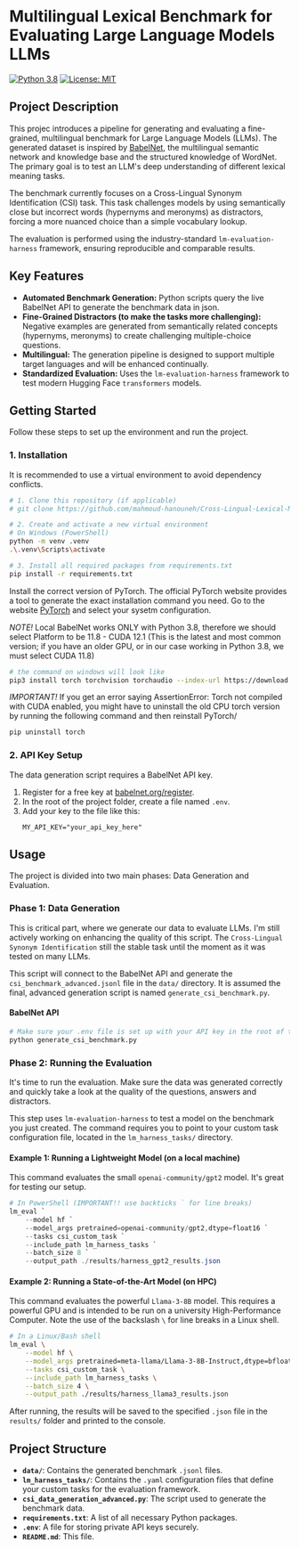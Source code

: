 # Multilingual Lexical Benchmark for Evaluating Large Language Models LLMs

[![Python 3.8](https://img.shields.io/badge/python-3.8+-blue.svg)](https://www.python.org/downloads/)
[![License: MIT](https://img.shields.io/badge/License-MIT-yellow.svg)](https://opensource.org/licenses/MIT)

## Project Description

This projec introduces a pipeline for generating and evaluating a fine-grained, multilingual benchmark for Large Language Models (LLMs). The generated dataset is inspired by [BabelNet](https://babelnet.org/about), the multilingual semantic network and knowledge base and the structured knowledge of WordNet. The primary goal is to test an LLM's deep understanding of different lexical meaning tasks.

The benchmark currently focuses on a Cross-Lingual Synonym Identification (CSI) task. This task challenges models by using semantically close but incorrect words (hypernyms and meronyms) as distractors, forcing a more nuanced choice than a simple vocabulary lookup.

The evaluation is performed using the industry-standard `lm-evaluation-harness` framework, ensuring reproducible and comparable results.

## Key Features

- **Automated Benchmark Generation:** Python scripts query the live BabelNet API to generate the benchmark data in json.
- **Fine-Grained Distractors (to make the tasks more challenging):** Negative examples are generated from semantically related concepts (hypernyms, meronyms) to create challenging multiple-choice questions.
- **Multilingual:** The generation pipeline is designed to support multiple target languages and will be enhanced continually.
- **Standardized Evaluation:** Uses the `lm-evaluation-harness` framework to test modern Hugging Face `transformers` models.

## Getting Started

Follow these steps to set up the environment and run the project.

### 1. Installation

It is recommended to use a virtual environment to avoid dependency conflicts.

```bash
# 1. Clone this repository (if applicable)
# git clone https://github.com/mahmoud-hanouneh/Cross-Lingual-Lexical-Meanings-Benchmark

# 2. Create and activate a new virtual environment
# On Windows (PowerShell)
python -m venv .venv
.\.venv\Scripts\activate

# 3. Install all required packages from requirements.txt
pip install -r requirements.txt
```

Install the correct version of PyTorch.
The official PyTorch website provides a tool to generate the exact installation command you need. Go to the website [PyTorch](https://pytorch.org/get-started/locally/) and select your sysetm configuration.

_NOTE!_ Local BabelNet works ONLY with Python 3.8, therefore we should select Platform to be 11.8 - CUDA 12.1 (This is the latest and most common version; if you have an older GPU, or in our case working in Python 3.8, we must select CUDA 11.8)

```bash
# the command on windows will look like
pip3 install torch torchvision torchaudio --index-url https://download.pytorch.org/whl/cu118

```

_IMPORTANT!_ If you get an error saying AssertionError: Torch not compiled with CUDA enabled, you might have to uninstall the old CPU torch version by running the following command and then reinstall PyTorch/

```bash
pip uninstall torch

```

### 2. API Key Setup

The data generation script requires a BabelNet API key.

1.  Register for a free key at [babelnet.org/register](https://babelnet.org/register).
2.  In the root of the project folder, create a file named `.env`.
3.  Add your key to the file like this:
    ```
    MY_API_KEY="your_api_key_here"
    ```

## Usage

The project is divided into two main phases: Data Generation and Evaluation.

### Phase 1: Data Generation

This is critical part, where we generate our data to evaluate LLMs. I'm still actively working on enhancing the quality of this script. The `Cross-Lingual Synonym Identification` still the stable task until the moment as it was tested on many LLMs.

This script will connect to the BabelNet API and generate the `csi_benchmark_advanced.jsonl` file in the `data/` directory. It is assumed the final, advanced generation script is named `generate_csi_benchmark.py`.

#### BabelNet API

```bash
# Make sure your .env file is set up with your API key in the root of the project.
python generate_csi_benchmark.py
```

### Phase 2: Running the Evaluation

It's time to run the evaluation. Make sure the data was generated correctly and quickly take a look at the quality of the questions, answers and distractors.

This step uses `lm-evaluation-harness` to test a model on the benchmark you just created. The command requires you to point to your custom task configuration file, located in the `lm_harness_tasks/` directory.

#### **Example 1: Running a Lightweight Model (on a local machine)**

This command evaluates the small `openai-community/gpt2` model. It's great for testing our setup.

```powershell
# In PowerShell (IMPORTANT!! use backticks ` for line breaks)
lm_eval `
    --model hf `
    --model_args pretrained=openai-community/gpt2,dtype=float16 `
    --tasks csi_custom_task `
    --include_path lm_harness_tasks `
    --batch_size 8 `
    --output_path ./results/harness_gpt2_results.json
```

#### **Example 2: Running a State-of-the-Art Model (on HPC)**

This command evaluates the powerful `Llama-3-8B` model. This requires a powerful GPU and is intended to be run on a university High-Performance Computer. Note the use of the backslash `\` for line breaks in a Linux shell.

```bash
# In a Linux/Bash shell
lm_eval \
    --model hf \
    --model_args pretrained=meta-llama/Llama-3-8B-Instruct,dtype=bfloat16 \
    --tasks csi_custom_task \
    --include_path lm_harness_tasks \
    --batch_size 4 \
    --output_path ./results/harness_llama3_results.json
```

After running, the results will be saved to the specified `.json` file in the `results/` folder and printed to the console.

## Project Structure

- **`data/`**: Contains the generated benchmark `.jsonl` files.
- **`lm_harness_tasks/`**: Contains the `.yaml` configuration files that define your custom tasks for the evaluation framework.
- **`csi_data_generation_advanced.py`**: The script used to generate the benchmark data.
- **`requirements.txt`**: A list of all necessary Python packages.
- **`.env`**: A file for storing private API keys securely.
- **`README.md`**: This file.
